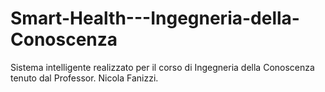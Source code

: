 # Smart-Health---Ingegneria-della-Conoscenza
Sistema intelligente realizzato per il corso di Ingegneria della Conoscenza tenuto dal Professor. Nicola Fanizzi. <br>

